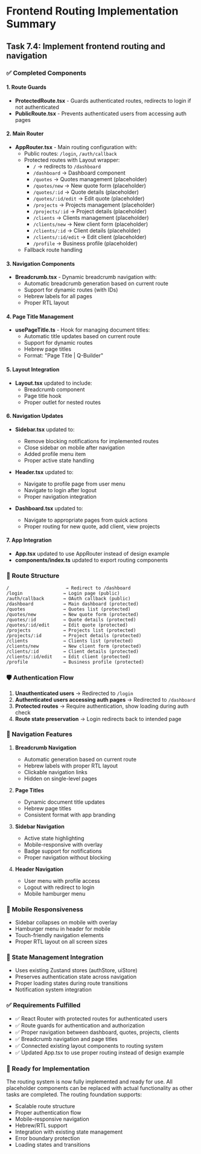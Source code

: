 # Frontend Routing Implementation Summary

## Task 7.4: Implement frontend routing and navigation

### ✅ Completed Components

#### 1. Route Guards
- **ProtectedRoute.tsx** - Guards authenticated routes, redirects to login if not authenticated
- **PublicRoute.tsx** - Prevents authenticated users from accessing auth pages

#### 2. Main Router
- **AppRouter.tsx** - Main routing configuration with:
  - Public routes: `/login`, `/auth/callback`
  - Protected routes with Layout wrapper:
    - `/` → redirects to `/dashboard`
    - `/dashboard` → Dashboard component
    - `/quotes` → Quotes management (placeholder)
    - `/quotes/new` → New quote form (placeholder)
    - `/quotes/:id` → Quote details (placeholder)
    - `/quotes/:id/edit` → Edit quote (placeholder)
    - `/projects` → Projects management (placeholder)
    - `/projects/:id` → Project details (placeholder)
    - `/clients` → Clients management (placeholder)
    - `/clients/new` → New client form (placeholder)
    - `/clients/:id` → Client details (placeholder)
    - `/clients/:id/edit` → Edit client (placeholder)
    - `/profile` → Business profile (placeholder)
  - Fallback route handling

#### 3. Navigation Components
- **Breadcrumb.tsx** - Dynamic breadcrumb navigation with:
  - Automatic breadcrumb generation based on current route
  - Support for dynamic routes (with IDs)
  - Hebrew labels for all pages
  - Proper RTL layout

#### 4. Page Title Management
- **usePageTitle.ts** - Hook for managing document titles:
  - Automatic title updates based on current route
  - Support for dynamic routes
  - Hebrew page titles
  - Format: "Page Title | Q-Builder"

#### 5. Layout Integration
- **Layout.tsx** updated to include:
  - Breadcrumb component
  - Page title hook
  - Proper outlet for nested routes

#### 6. Navigation Updates
- **Sidebar.tsx** updated to:
  - Remove blocking notifications for implemented routes
  - Close sidebar on mobile after navigation
  - Added profile menu item
  - Proper active state handling

- **Header.tsx** updated to:
  - Navigate to profile page from user menu
  - Navigate to login after logout
  - Proper navigation integration

- **Dashboard.tsx** updated to:
  - Navigate to appropriate pages from quick actions
  - Proper routing for new quote, add client, view projects

#### 7. App Integration
- **App.tsx** updated to use AppRouter instead of design example
- **components/index.ts** updated to export routing components

### 🔧 Route Structure

```
/                     → Redirect to /dashboard
/login               → Login page (public)
/auth/callback       → OAuth callback (public)
/dashboard           → Main dashboard (protected)
/quotes              → Quotes list (protected)
/quotes/new          → New quote form (protected)
/quotes/:id          → Quote details (protected)
/quotes/:id/edit     → Edit quote (protected)
/projects            → Projects list (protected)
/projects/:id        → Project details (protected)
/clients             → Clients list (protected)
/clients/new         → New client form (protected)
/clients/:id         → Client details (protected)
/clients/:id/edit    → Edit client (protected)
/profile             → Business profile (protected)
```

### 🛡️ Authentication Flow

1. **Unauthenticated users** → Redirected to `/login`
2. **Authenticated users accessing auth pages** → Redirected to `/dashboard`
3. **Protected routes** → Require authentication, show loading during auth check
4. **Route state preservation** → Login redirects back to intended page

### 🧭 Navigation Features

1. **Breadcrumb Navigation**
   - Automatic generation based on current route
   - Hebrew labels with proper RTL layout
   - Clickable navigation links
   - Hidden on single-level pages

2. **Page Titles**
   - Dynamic document title updates
   - Hebrew page titles
   - Consistent format with app branding

3. **Sidebar Navigation**
   - Active state highlighting
   - Mobile-responsive with overlay
   - Badge support for notifications
   - Proper navigation without blocking

4. **Header Navigation**
   - User menu with profile access
   - Logout with redirect to login
   - Mobile hamburger menu

### 📱 Mobile Responsiveness

- Sidebar collapses on mobile with overlay
- Hamburger menu in header for mobile
- Touch-friendly navigation elements
- Proper RTL layout on all screen sizes

### 🔄 State Management Integration

- Uses existing Zustand stores (authStore, uiStore)
- Preserves authentication state across navigation
- Proper loading states during route transitions
- Notification system integration

### ✅ Requirements Fulfilled

- ✅ React Router with protected routes for authenticated users
- ✅ Route guards for authentication and authorization  
- ✅ Proper navigation between dashboard, quotes, projects, clients
- ✅ Breadcrumb navigation and page titles
- ✅ Connected existing layout components to routing system
- ✅ Updated App.tsx to use proper routing instead of design example

### 🚀 Ready for Implementation

The routing system is now fully implemented and ready for use. All placeholder components can be replaced with actual functionality as other tasks are completed. The routing foundation supports:

- Scalable route structure
- Proper authentication flow
- Mobile-responsive navigation
- Hebrew/RTL support
- Integration with existing state management
- Error boundary protection
- Loading states and transitions